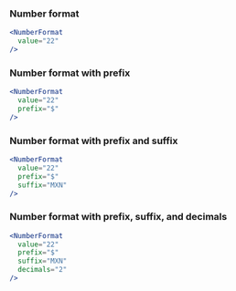 ### Number format

```jsx
<NumberFormat
  value="22"
/>
```

### Number format with prefix

```jsx
<NumberFormat
  value="22"
  prefix="$"
/>
```

### Number format with prefix and suffix

```jsx
<NumberFormat
  value="22"
  prefix="$"
  suffix="MXN"
/>
```

### Number format with prefix, suffix, and decimals

```jsx
<NumberFormat
  value="22"
  prefix="$"
  suffix="MXN"
  decimals="2"
/>
```